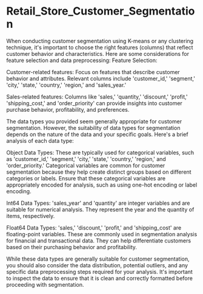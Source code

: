 # Retail_Store_Customer_Segmentation
When conducting customer segmentation using K-means or any clustering technique, it's important to choose the right features (columns) that reflect customer behavior and characteristics. Here are some considerations for feature selection and data preprocessing:
Feature Selection:

Customer-related features: Focus on features that describe customer behavior and attributes. Relevant columns include 'customer_id,' 'segment,' 'city,' 'state,' 'country,' 'region,' and 'sales_year.'

Sales-related features: Columns like 'sales,' 'quantity,' 'discount,' 'profit,' 'shipping_cost,' and 'order_priority' can provide insights into customer purchase behavior, profitability, and preferences.

The data types you provided seem generally appropriate for customer segmentation. However, the suitability of data types for segmentation depends on the nature of the data and your specific goals. Here's a brief analysis of each data type:

Object Data Types: These are typically used for categorical variables, such as 'customer_id,' 'segment,' 'city,' 'state,' 'country,' 'region,' and 'order_priority.' Categorical variables are common for customer segmentation because they help create distinct groups based on different categories or labels. Ensure that these categorical variables are appropriately encoded for analysis, such as using one-hot encoding or label encoding.

Int64 Data Types: 'sales_year' and 'quantity' are integer variables and are suitable for numerical analysis. They represent the year and the quantity of items, respectively.

Float64 Data Types: 'sales,' 'discount,' 'profit,' and 'shipping_cost' are floating-point variables. These are commonly used in segmentation analysis for financial and transactional data. They can help differentiate customers based on their purchasing behavior and profitability.

While these data types are generally suitable for customer segmentation, you should also consider the data distribution, potential outliers, and any specific data preprocessing steps required for your analysis. It's important to inspect the data to ensure that it is clean and correctly formatted before proceeding with segmentation.






